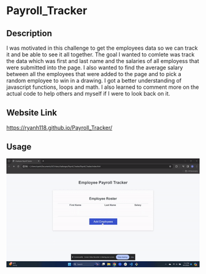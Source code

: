 # Payroll_Tracker

## Description

I was motivated in this challenge to get the employees data so we can track it and be able to see it all together. The goal I wanted to comlete was track the data which was first and last name and the salaries of all employess that were submitted into the page. I also wanted to find the average salary between all the employees that were added to the page and to pick a random employee to win in a drawing. I got a better understanding of javascript functions, loops and math. I also learned to comment more on the actual code to help others and myself if I were to look back on it.

## Website Link

https://ryanh118.github.io/Payroll_Tracker/

## Usage

![alt text](assets/images/Payroll_Tracker_Demo.gif)

